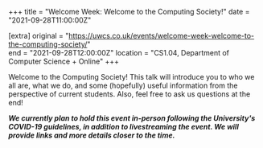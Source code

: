 +++
title = "Welcome Week: Welcome to the Computing Society!"
date = "2021-09-28T11:00:00Z"

[extra]
original = "https://uwcs.co.uk/events/welcome-week-welcome-to-the-computing-society/"    
end = "2021-09-28T12:00:00Z"
location = "CS1.04, Department of Computer Science + Online"
+++

Welcome to the Computing Society\! This talk will introduce you to who we all are, what we do, and some (hopefully) useful information from the perspective of current students. Also, feel free to ask us questions at the end\!

***We currently plan to hold this event in-person following the University's COVID-19 guidelines, in addition to livestreaming the event. We will provide links and more details closer to the time.***


